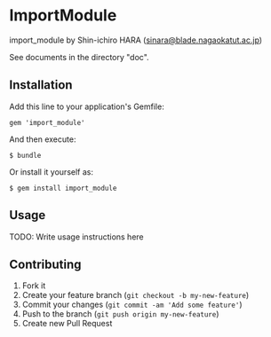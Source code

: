# ImportModule

import_module by Shin-ichiro HARA (sinara@blade.nagaokatut.ac.jp)

See documents in the directory "doc".

## Installation

Add this line to your application's Gemfile:

    gem 'import_module'

And then execute:

    $ bundle

Or install it yourself as:

    $ gem install import_module

## Usage

TODO: Write usage instructions here

## Contributing

1. Fork it
2. Create your feature branch (`git checkout -b my-new-feature`)
3. Commit your changes (`git commit -am 'Add some feature'`)
4. Push to the branch (`git push origin my-new-feature`)
5. Create new Pull Request
